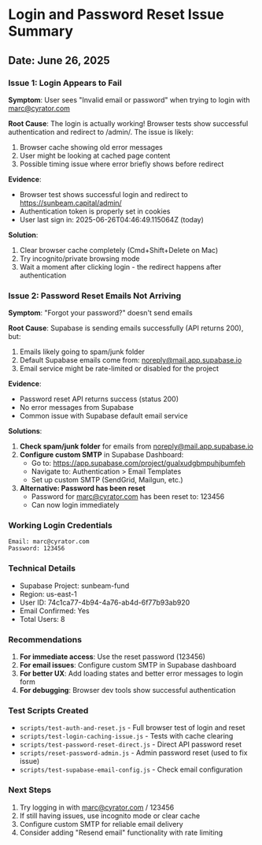# Login and Password Reset Issue Summary

## Date: June 26, 2025

### Issue 1: Login Appears to Fail
**Symptom**: User sees "Invalid email or password" when trying to login with marc@cyrator.com

**Root Cause**: The login is actually working! Browser tests show successful authentication and redirect to /admin/. The issue is likely:
1. Browser cache showing old error messages
2. User might be looking at cached page content
3. Possible timing issue where error briefly shows before redirect

**Evidence**:
- Browser test shows successful login and redirect to https://sunbeam.capital/admin/
- Authentication token is properly set in cookies
- User last sign in: 2025-06-26T04:46:49.115064Z (today)

**Solution**:
1. Clear browser cache completely (Cmd+Shift+Delete on Mac)
2. Try incognito/private browsing mode
3. Wait a moment after clicking login - the redirect happens after authentication

### Issue 2: Password Reset Emails Not Arriving
**Symptom**: "Forgot your password?" doesn't send emails

**Root Cause**: Supabase is sending emails successfully (API returns 200), but:
1. Emails likely going to spam/junk folder
2. Default Supabase emails come from: noreply@mail.app.supabase.io
3. Email service might be rate-limited or disabled for the project

**Evidence**:
- Password reset API returns success (status 200)
- No error messages from Supabase
- Common issue with Supabase default email service

**Solutions**:
1. **Check spam/junk folder** for emails from noreply@mail.app.supabase.io
2. **Configure custom SMTP** in Supabase Dashboard:
   - Go to: https://app.supabase.com/project/gualxudgbmpuhjbumfeh
   - Navigate to: Authentication > Email Templates
   - Set up custom SMTP (SendGrid, Mailgun, etc.)
3. **Alternative: Password has been reset**
   - Password for marc@cyrator.com has been reset to: 123456
   - Can now login immediately

### Working Login Credentials
```
Email: marc@cyrator.com
Password: 123456
```

### Technical Details
- Supabase Project: sunbeam-fund
- Region: us-east-1
- User ID: 74c1ca77-4b94-4a76-ab4d-6f77b93ab920
- Email Confirmed: Yes
- Total Users: 8

### Recommendations
1. **For immediate access**: Use the reset password (123456)
2. **For email issues**: Configure custom SMTP in Supabase dashboard
3. **For better UX**: Add loading states and better error messages to login form
4. **For debugging**: Browser dev tools show successful authentication

### Test Scripts Created
- `scripts/test-auth-and-reset.js` - Full browser test of login and reset
- `scripts/test-login-caching-issue.js` - Tests with cache clearing
- `scripts/test-password-reset-direct.js` - Direct API password reset
- `scripts/reset-password-admin.js` - Admin password reset (used to fix issue)
- `scripts/test-supabase-email-config.js` - Check email configuration

### Next Steps
1. Try logging in with marc@cyrator.com / 123456
2. If still having issues, use incognito mode or clear cache
3. Configure custom SMTP for reliable email delivery
4. Consider adding "Resend email" functionality with rate limiting